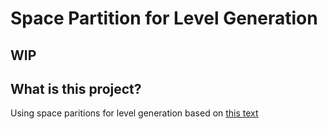 # Space Partition for Level Generation

## WIP

## What is this project?

Using space paritions for level generation based on [this text](https://www.pcgbook.com/chapter03.pdf)

